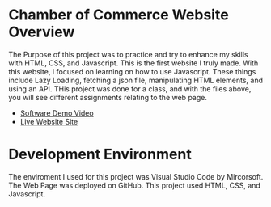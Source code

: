 # Chamber of Commerce Website Overview

The Purpose of this project was to practice and try to enhance my skills with HTML, CSS, and Javascript.  This is the first website I truly made. With this website, I focused on learning on how to use Javascript.  These things include Lazy Loading, fetching a json file, manipulating HTML elements, and using an API.  THis project was done for a class, and with the files above, you will see different assignments relating to the web page. 

* [Software Demo Video](www.youtube.com)
* [Live Website Site]()

# Development Environment

The enviroment I used for this project was Visual Studio Code by Mircorsoft.  The Web Page was deployed on GitHub.  This project used HTML, CSS, and Javascript.

